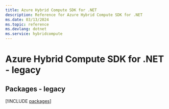 ```yaml
---
title: Azure Hybrid Compute SDK for .NET
description: Reference for Azure Hybrid Compute SDK for .NET
ms.date: 03/13/2024
ms.topic: reference
ms.devlang: dotnet
ms.service: hybridcompute
---
```

# Azure Hybrid Compute SDK for .NET - legacy
## Packages - legacy
[!INCLUDE [packages](hybrid-compute-index.md)]